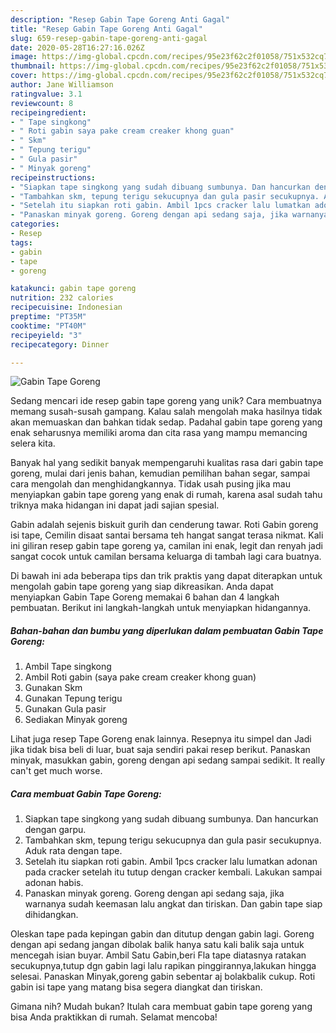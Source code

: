 ```yaml
---
description: "Resep Gabin Tape Goreng Anti Gagal"
title: "Resep Gabin Tape Goreng Anti Gagal"
slug: 659-resep-gabin-tape-goreng-anti-gagal
date: 2020-05-28T16:27:16.026Z
image: https://img-global.cpcdn.com/recipes/95e23f62c2f01058/751x532cq70/gabin-tape-goreng-foto-resep-utama.jpg
thumbnail: https://img-global.cpcdn.com/recipes/95e23f62c2f01058/751x532cq70/gabin-tape-goreng-foto-resep-utama.jpg
cover: https://img-global.cpcdn.com/recipes/95e23f62c2f01058/751x532cq70/gabin-tape-goreng-foto-resep-utama.jpg
author: Jane Williamson
ratingvalue: 3.1
reviewcount: 8
recipeingredient:
- " Tape singkong"
- " Roti gabin saya pake cream creaker khong guan"
- " Skm"
- " Tepung terigu"
- " Gula pasir"
- " Minyak goreng"
recipeinstructions:
- "Siapkan tape singkong yang sudah dibuang sumbunya. Dan hancurkan dengan garpu."
- "Tambahkan skm, tepung terigu sekucupnya dan gula pasir secukupnya. Aduk rata dengan tape."
- "Setelah itu siapkan roti gabin. Ambil 1pcs cracker lalu lumatkan adonan pada cracker setelah itu tutup dengan cracker kembali. Lakukan sampai adonan habis."
- "Panaskan minyak goreng. Goreng dengan api sedang saja, jika warnanya sudah keemasan lalu angkat dan tiriskan. Dan gabin tape siap dihidangkan."
categories:
- Resep
tags:
- gabin
- tape
- goreng

katakunci: gabin tape goreng 
nutrition: 232 calories
recipecuisine: Indonesian
preptime: "PT35M"
cooktime: "PT40M"
recipeyield: "3"
recipecategory: Dinner

---
```



![Gabin Tape Goreng](https://img-global.cpcdn.com/recipes/95e23f62c2f01058/751x532cq70/gabin-tape-goreng-foto-resep-utama.jpg)

Sedang mencari ide resep gabin tape goreng yang unik? Cara membuatnya memang susah-susah gampang. Kalau salah mengolah maka hasilnya tidak akan memuaskan dan bahkan tidak sedap. Padahal gabin tape goreng yang enak seharusnya memiliki aroma dan cita rasa yang mampu memancing selera kita.

Banyak hal yang sedikit banyak mempengaruhi kualitas rasa dari gabin tape goreng, mulai dari jenis bahan, kemudian pemilihan bahan segar, sampai cara mengolah dan menghidangkannya. Tidak usah pusing jika mau menyiapkan gabin tape goreng yang enak di rumah, karena asal sudah tahu triknya maka hidangan ini dapat jadi sajian spesial.

Gabin adalah sejenis biskuit gurih dan cenderung tawar. Roti Gabin goreng isi tape, Cemilin disaat santai bersama teh hangat sangat terasa nikmat. Kali ini giliran resep gabin tape goreng ya, camilan ini enak, legit dan renyah jadi sangat cocok untuk camilan bersama keluarga di tambah lagi cara buatnya.


Di bawah ini ada beberapa tips dan trik praktis yang dapat diterapkan untuk mengolah gabin tape goreng yang siap dikreasikan. Anda dapat menyiapkan Gabin Tape Goreng memakai 6 bahan dan 4 langkah pembuatan. Berikut ini langkah-langkah untuk menyiapkan hidangannya.

<!--inarticleads1-->

##### Bahan-bahan dan bumbu yang diperlukan dalam pembuatan Gabin Tape Goreng:

1. Ambil  Tape singkong
1. Ambil  Roti gabin (saya pake cream creaker khong guan)
1. Gunakan  Skm
1. Gunakan  Tepung terigu
1. Gunakan  Gula pasir
1. Sediakan  Minyak goreng


Lihat juga resep Tape Goreng enak lainnya. Resepnya itu simpel dan Jadi jika tidak bisa beli di luar, buat saja sendiri pakai resep berikut. Panaskan minyak, masukkan gabin, goreng dengan api sedang sampai sedikit. It really can&#39;t get much worse. 

<!--inarticleads2-->

##### Cara membuat Gabin Tape Goreng:

1. Siapkan tape singkong yang sudah dibuang sumbunya. Dan hancurkan dengan garpu.
1. Tambahkan skm, tepung terigu sekucupnya dan gula pasir secukupnya. Aduk rata dengan tape.
1. Setelah itu siapkan roti gabin. Ambil 1pcs cracker lalu lumatkan adonan pada cracker setelah itu tutup dengan cracker kembali. Lakukan sampai adonan habis.
1. Panaskan minyak goreng. Goreng dengan api sedang saja, jika warnanya sudah keemasan lalu angkat dan tiriskan. Dan gabin tape siap dihidangkan.


Oleskan tape pada kepingan gabin dan ditutup dengan gabin lagi. Goreng dengan api sedang jangan dibolak balik hanya satu kali balik saja untuk mencegah isian buyar. Ambil Satu Gabin,beri Fla tape diatasnya ratakan secukupnya,tutup dgn gabin lagi lalu rapikan pinggirannya,lakukan hingga selesai. Panaskan Minyak,goreng gabin sebentar aj bolakbalik cukup. Roti gabin isi tape yang matang bisa segera diangkat dan tiriskan. 

Gimana nih? Mudah bukan? Itulah cara membuat gabin tape goreng yang bisa Anda praktikkan di rumah. Selamat mencoba!
